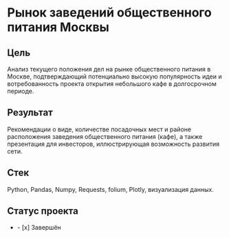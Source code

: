 # Рынок заведений общественного питания Москвы
## Цель
Анализ текущего положения дел на рынке общественного питания в Москве, подтверждающий потенциально высокую популярность идеи и вотребованность проекта открытия небольшого кафе в долгосрочном периоде.
## Результат
Рекомендации о виде, количестве посадочных мест и районе расположения заведения общественного питания (кафе), а также презентация для инвесторов, иллюстрирующая возможность развития сети.
## Стек
Python, Pandas, Numpy, Requests, folium, Plotly, визуализация данных.
## Статус проекта
<ul><li>- [x] Завершён</li>

